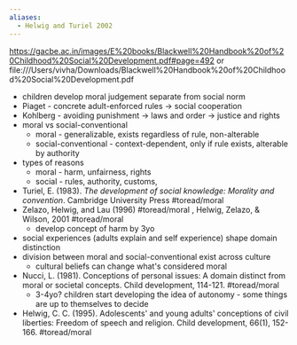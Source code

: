 ```yaml
---
aliases:
  - Helwig and Turiel 2002
---
```

https://gacbe.ac.in/images/E%20books/Blackwell%20Handbook%20of%20Childhood%20Social%20Development.pdf#page=492
or file:///Users/vivha/Downloads/Blackwell%20Handbook%20of%20Childhood%20Social%20Development.pdf
- children develop moral judgement separate from social norm
- Piaget - concrete adult-enforced rules -> social cooperation
- Kohlberg - avoiding punishment -> laws and order -> justice and rights
- moral vs social-conventional
	- moral - generalizable, exists regardless of rule, non-alterable
	- social-conventional - context-dependent, only if rule exists, alterable by authority
- types of reasons
	- moral - harm, unfairness, rights
	- social - rules, authority, customs,
- Turiel, E. (1983). _The development of social knowledge: Morality and convention_. Cambridge University Press #toread/moral 
- Zelazo, Helwig, and Lau (1996) #toread/moral , Helwig, Zelazo, & Wilson, 2001 #toread/moral 
	- develop concept of harm by 3yo
- social experiences (adults explain and self experience) shape domain distinction
- division between moral and social-conventional exist across culture
	- cultural beliefs can change what's considered moral
- Nucci, L. (1981). Conceptions of personal issues: A domain distinct from moral or societal concepts. Child development, 114-121. #toread/moral 
	- 3-4yo? children start developing the idea of autonomy - some things are up to themselves to decide
- Helwig, C. C. (1995). Adolescents' and young adults' conceptions of civil liberties: Freedom of speech and religion. Child development, 66(1), 152-166. #toread/moral 